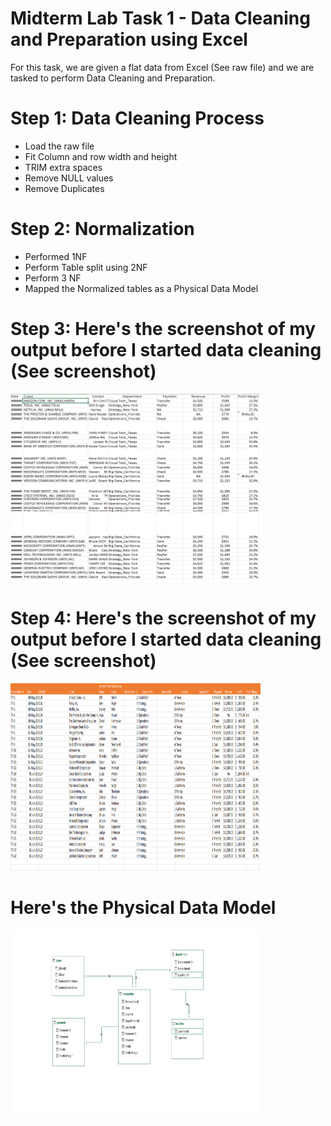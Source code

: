 # Midterm Lab Task 1 - Data Cleaning and Preparation using Excel
For this task, we are given a flat data from Excel (See raw file) and we are tasked to perform Data Cleaning and Preparation.
# Step 1: Data Cleaning Process
- Load the raw file
- Fit Column and row width and height
- TRIM extra spaces
- Remove NULL values
- Remove Duplicates
# Step 2: Normalization
- Performed 1NF
- Perform Table split using 2NF
- Perform 3 NF
- Mapped the Normalized tables as a Physical Data Model
# Step 3: Here's the screenshot of my output before I started data cleaning (See screenshot)
<img src="images/before.png" alt="Alt Text" width="400" height="300">

# Step 4: Here's the screenshot of my output before I started data cleaning (See screenshot)
<img src="images/after.png" alt="Alt Text" width="400" height="300">

# Here's the Physical Data Model
<img src="images/erd.task1.png" alt="Alt Text" width="400" height="300">
